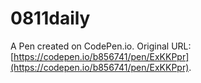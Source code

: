 # 0811daily

A Pen created on CodePen.io. Original URL: [https://codepen.io/b856741/pen/ExKKPpr](https://codepen.io/b856741/pen/ExKKPpr).


